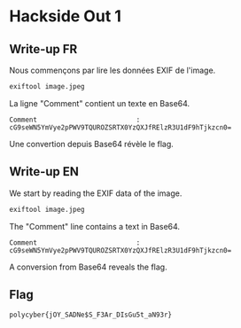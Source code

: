 # Hackside Out 1

## Write-up FR

Nous commençons par lire les données EXIF de l'image.

```bash
exiftool image.jpeg
```

La ligne "Comment" contient un texte en Base64.

```
Comment                         : cG9seWN5YmVye2pPWV9TQUROZSRTX0YzQXJfRElzR3U1dF9hTjkzcn0=
```

Une convertion depuis Base64 révèle le flag.

## Write-up EN

We start by reading the EXIF data of the image.

```bash
exiftool image.jpeg
```

The "Comment" line contains a text in Base64.

```
Comment                         : cG9seWN5YmVye2pPWV9TQUROZSRTX0YzQXJfRElzR3U1dF9hTjkzcn0=
```

A conversion from Base64 reveals the flag.

## Flag

`polycyber{jOY_SADNe$S_F3Ar_DIsGu5t_aN93r}`